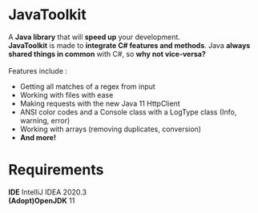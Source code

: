 # JavaToolkit
A **Java library** that will **speed up** your development.<br/>
**JavaToolkit** is made to **integrate C# features and methods**. Java **always shared things in common** with C#, so **why not vice-versa?**<br/><br/>
Features include :<br/>
- Getting all matches of a regex from input
- Working with files with ease
- Making requests with the new Java 11 HttpClient
- ANSI color codes and a Console class with a LogType class (Info, warning, error)
- Working with arrays (removing duplicates, conversion)
- **And more!**

# Requirements
**IDE** IntelliJ IDEA 2020.3<br/>
**(Adopt)OpenJDK** 11
